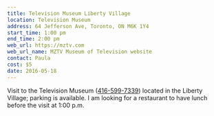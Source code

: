 ```yaml
---
title: Television Museum Liberty Village
location: Television Museum
address: 64 Jefferson Ave, Toronto, ON M6K 1Y4
start_time: 1:00 pm
end_time: 2:00 pm
web_url: https://mztv.com
web_url_name: MZTV Museum of Television website
contact: Paula
cost: $5
date: 2016-05-18
---
```


Visit to the Television Museum ([416-599-7339][tel]) located in the Liberty
Village; parking is available. I am looking for a restaurant to have lunch
before the visit at 1:00 p.m.

[tel]: <tel:416-599-7339>
